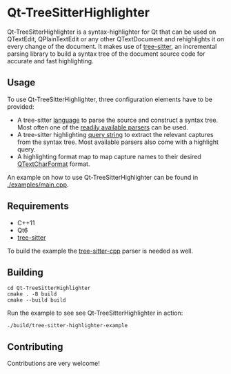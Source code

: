 # Qt-TreeSitterHighlighter

Qt-TreeSitterHighlighter is a syntax-highlighter for Qt that can be used on QTextEdit, QPlainTextEdit or any other QTextDocument and rehighlights it on every change of the document.
It makes use of [tree-sitter](https://tree-sitter.github.io/tree-sitter/), an incremental parsing library to build a syntax tree of the document source code for accurate and fast highlighting.

## Usage
To use Qt-TreeSitterHighlighter, three configuration elements have to be provided:

* A tree-sitter [language](https://tree-sitter.github.io/tree-sitter/using-parsers#the-basic-objects) to parse the source and construct a syntax tree. Most often one of the [readily available parsers](https://github.com/tree-sitter/tree-sitter/wiki/List-of-parsers) can be used.
* A tree-sitter highlighting [query string](https://tree-sitter.github.io/tree-sitter/using-parsers#query-syntax) to extract the relevant captures from the syntax tree. Most available parsers also come with a highlight query.
* A highlighting format map to map capture names to their desired [QTextCharFormat](https://doc.qt.io/qt-6/qtextcharformat.html) format.

An example on how to use Qt-TreeSitterHighlighter can be found in [./examples/main.cpp](./examples/main.cpp).

## Requirements
* C++11
* Qt6
* [tree-sitter](https://github.com/tree-sitter/tree-sitter)

To build the example the [tree-sitter-cpp](https://github.com/tree-sitter/tree-sitter-cpp) parser is needed as well.

## Building

```
cd Qt-TreeSitterHighlighter
cmake . -B build
cmake --build build
```

Run the example to see see Qt-TreeSitterHighlighter in action:
```
./build/tree-sitter-highlighter-example
```

## Contributing
Contributions are very welcome!
